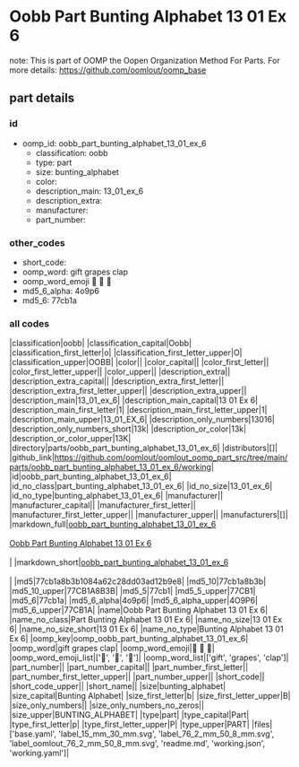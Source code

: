 # Oobb Part Bunting Alphabet 13 01 Ex 6  

note: This is part of OOMP the Oopen Organization Method For Parts. For more details: https://github.com/oomlout/oomp_base

##  part details





### id
* oomp_id: oobb_part_bunting_alphabet_13_01_ex_6
  * classification: oobb
  * type: part
  * size: bunting_alphabet
  * color: 
  * description_main: 13_01_ex_6
  * description_extra: 
  * manufacturer: 
  * part_number: 

### other_codes
* short_code: 
* oomp_word: gift grapes clap
* oomp_word_emoji :gift: :grapes: :clap:
* md5_6_alpha: 4o9p6
* md5_6: 77cb1a

### all codes 
|classification|oobb|
|classification_capital|Oobb|
|classification_first_letter|o|
|classification_first_letter_upper|O|
|classification_upper|OOBB|
|color||
|color_capital||
|color_first_letter||
|color_first_letter_upper||
|color_upper||
|description_extra||
|description_extra_capital||
|description_extra_first_letter||
|description_extra_first_letter_upper||
|description_extra_upper||
|description_main|13_01_ex_6|
|description_main_capital|13 01 Ex 6|
|description_main_first_letter|1|
|description_main_first_letter_upper|1|
|description_main_upper|13_01_EX_6|
|description_only_numbers|13016|
|description_only_numbers_short|13k|
|description_or_color|13k|
|description_or_color_upper|13K|
|directory|parts/oobb_part_bunting_alphabet_13_01_ex_6|
|distributors|[]|
|github_link|https://github.com/oomlout/oomlout_oomp_part_src/tree/main/parts/oobb_part_bunting_alphabet_13_01_ex_6/working|
|id|oobb_part_bunting_alphabet_13_01_ex_6|
|id_no_class|part_bunting_alphabet_13_01_ex_6|
|id_no_size|13_01_ex_6|
|id_no_type|bunting_alphabet_13_01_ex_6|
|manufacturer||
|manufacturer_capital||
|manufacturer_first_letter||
|manufacturer_first_letter_upper||
|manufacturer_upper||
|manufacturers|[]|
|markdown_full|[oobb_part_bunting_alphabet_13_01_ex_6](https://github.com/oomlout/oomlout_oomp_part_src/tree/main/parts/oobb_part_bunting_alphabet_13_01_ex_6/working)<br>[](https://github.com/oomlout/oomlout_oomp_part_src/tree/main/parts/oobb_part_bunting_alphabet_13_01_ex_6/working)<br>[Oobb Part Bunting Alphabet 13 01 Ex 6](https://github.com/oomlout/oomlout_oomp_part_src/tree/main/parts/oobb_part_bunting_alphabet_13_01_ex_6/working)<br><br>|
|markdown_short|[oobb_part_bunting_alphabet_13_01_ex_6](https://github.com/oomlout/oomlout_oomp_part_src/tree/main/parts/oobb_part_bunting_alphabet_13_01_ex_6/working)<br><br>|
|md5|77cb1a8b3b1084a62c28dd03ad12b9e8|
|md5_10|77cb1a8b3b|
|md5_10_upper|77CB1A8B3B|
|md5_5|77cb1|
|md5_5_upper|77CB1|
|md5_6|77cb1a|
|md5_6_alpha|4o9p6|
|md5_6_alpha_upper|4O9P6|
|md5_6_upper|77CB1A|
|name|Oobb Part Bunting Alphabet 13 01 Ex 6|
|name_no_class|Part Bunting Alphabet 13 01 Ex 6|
|name_no_size|13 01 Ex 6|
|name_no_size_short|13 01 Ex 6|
|name_no_type|Bunting Alphabet 13 01 Ex 6|
|oomp_key|oomp_oobb_part_bunting_alphabet_13_01_ex_6|
|oomp_word|gift grapes clap|
|oomp_word_emoji|:gift: :grapes: :clap:|
|oomp_word_emoji_list|[':gift:', ':grapes:', ':clap:']|
|oomp_word_list|['gift', 'grapes', 'clap']|
|part_number||
|part_number_capital||
|part_number_first_letter||
|part_number_first_letter_upper||
|part_number_upper||
|short_code||
|short_code_upper||
|short_name||
|size|bunting_alphabet|
|size_capital|Bunting Alphabet|
|size_first_letter|b|
|size_first_letter_upper|B|
|size_only_numbers||
|size_only_numbers_no_zeros||
|size_upper|BUNTING_ALPHABET|
|type|part|
|type_capital|Part|
|type_first_letter|p|
|type_first_letter_upper|P|
|type_upper|PART|
|files|['base.yaml', 'label_15_mm_30_mm.svg', 'label_76_2_mm_50_8_mm.svg', 'label_oomlout_76_2_mm_50_8_mm.svg', 'readme.md', 'working.json', 'working.yaml']|
